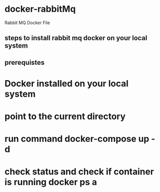 # docker-rabbitMq

Rabbit MQ Docker File

## steps to install rabbit mq docker on your local system

## prerequistes

# Docker installed on your local system

# point to the current directory

# run command docker-compose up -d

# check status and check if container is running docker ps a
